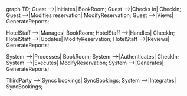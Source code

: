graph TD;
  Guest -->|Initiates| BookRoom;
  Guest -->|Checks in| CheckIn;
  Guest -->|Modifies reservation| ModifyReservation;
  Guest -->|Views| GenerateReports;
  
  HotelStaff -->|Manages| BookRoom;
  HotelStaff -->|Handles| CheckIn;
  HotelStaff -->|Updates| ModifyReservation;
  HotelStaff -->|Reviews| GenerateReports;
  
  System -->|Processes| BookRoom;
  System -->|Authenticates| CheckIn;
  System -->|Executes| ModifyReservation;
  System -->|Generates| GenerateReports;
  
  ThirdParty -->|Syncs bookings| SyncBookings;
  System -->|Integrates| SyncBookings;

